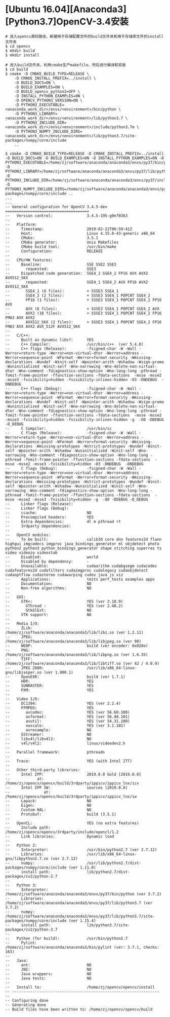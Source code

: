 
# [Ubuntu 16.04][Anaconda3][Python3.7]OpenCV-3.4安装


    # 进入opencv源码路径，新建用于存储配置文件的build文件夹和用于存储库文件的install文件夹
    $ cd opencv
    $ mkdir build
    $ mkdir install

    # 进入build文件夹，利用cmake生产makefile，然后进行编译和安装
    $ cd build
    $ cmake -D CMAKE_BUILD_TYPE=RELEASE \  
        -D CMAKE_INSTALL_PREFIX=../install \  
        -D BUILD_DOCS=ON \
        -D BUILD_EXAMPLES=ON \
        -D BUILD_opencv_python2=OFF \
        -D INSTALL_PYTHON_EXAMPLES=ON \
        -D OPENCV_PYTHON3_VERSION=ON \
        -D PYTHON3_EXECUTABLE=<anaconda_work_dir>/envs/<environment>/bin/python \  
        -D PYTHON3_LIBRARY=<anaconda_work_dir>/envs/<environment>/lib/python3.7 \  
        -D PYTHON3_INCLUDE_DIR=<anaconda_work_dir>/envs/<environment>/include/python3.7m \  
        -D PYTHON3_NUMPY_INCLUDE_DIRS=<anaconda_work_dir>/envs/<environment>/lib/python3.7/site-packages/numpy/core/include
        ..

    $ cmake -D CMAKE_BUILD_TYPE=RELEASE -D CMAKE_INSTALL_PREFIX=../install -D BUILD_DOCS=ON -D BUILD_EXAMPLES=ON -D INSTALL_PYTHON_EXAMPLES=ON -D PYTHON3_EXECUTABLE=/home/zj/software/anaconda/anaconda3/envs/py37/bin/python -D PYTHON3_LIBRARY=/home/zj/software/anaconda/anaconda3/envs/py37/lib/python3.7 -D PYTHON3_INCLUDE_DIR=/home/zj/software/anaconda/anaconda3/envs/py37/include/python3.7m -D PYTHON3_NUMPY_INCLUDE_DIRS=/home/zj/software/anaconda/anaconda3/envs/py37/lib/python3.7/site-packages/numpy/core/include ..
    ...
    ...
    -- General configuration for OpenCV 3.4.5-dev =====================================
    --   Version control:               3.4.5-195-g0e70363
    -- 
    --   Platform:
    --     Timestamp:                   2019-02-22T06:59:41Z
    --     Host:                        Linux 4.15.0-43-generic x86_64
    --     CMake:                       3.5.1
    --     CMake generator:             Unix Makefiles
    --     CMake build tool:            /usr/bin/make
    --     Configuration:               RELEASE
    -- 
    --   CPU/HW features:
    --     Baseline:                    SSE SSE2 SSE3
    --       requested:                 SSE3
    --     Dispatched code generation:  SSE4_1 SSE4_2 FP16 AVX AVX2 AVX512_SKX
    --       requested:                 SSE4_1 SSE4_2 AVX FP16 AVX2 AVX512_SKX
    --       SSE4_1 (6 files):          + SSSE3 SSE4_1
    --       SSE4_2 (2 files):          + SSSE3 SSE4_1 POPCNT SSE4_2
    --       FP16 (1 files):            + SSSE3 SSE4_1 POPCNT SSE4_2 FP16 AVX
    --       AVX (6 files):             + SSSE3 SSE4_1 POPCNT SSE4_2 AVX
    --       AVX2 (18 files):           + SSSE3 SSE4_1 POPCNT SSE4_2 FP16 FMA3 AVX AVX2
    --       AVX512_SKX (2 files):      + SSSE3 SSE4_1 POPCNT SSE4_2 FP16 FMA3 AVX AVX2 AVX_512F AVX512_SKX
    -- 
    --   C/C++:
    --     Built as dynamic libs?:      YES
    --     C++ Compiler:                /usr/bin/c++  (ver 5.4.0)
    --     C++ flags (Release):         -fsigned-char -W -Wall -Werror=return-type -Werror=non-virtual-dtor -Werror=address -Werror=sequence-point -Wformat -Werror=format-security -Wmissing-declarations -Wundef -Winit-self -Wpointer-arith -Wshadow -Wsign-promo -Wuninitialized -Winit-self -Wno-narrowing -Wno-delete-non-virtual-dtor -Wno-comment -fdiagnostics-show-option -Wno-long-long -pthread -fomit-frame-pointer -ffunction-sections -fdata-sections  -msse -msse2 -msse3 -fvisibility=hidden -fvisibility-inlines-hidden -O3 -DNDEBUG  -DNDEBUG
    --     C++ flags (Debug):           -fsigned-char -W -Wall -Werror=return-type -Werror=non-virtual-dtor -Werror=address -Werror=sequence-point -Wformat -Werror=format-security -Wmissing-declarations -Wundef -Winit-self -Wpointer-arith -Wshadow -Wsign-promo -Wuninitialized -Winit-self -Wno-narrowing -Wno-delete-non-virtual-dtor -Wno-comment -fdiagnostics-show-option -Wno-long-long -pthread -fomit-frame-pointer -ffunction-sections -fdata-sections  -msse -msse2 -msse3 -fvisibility=hidden -fvisibility-inlines-hidden -g  -O0 -DDEBUG -D_DEBUG
    --     C Compiler:                  /usr/bin/cc
    --     C flags (Release):           -fsigned-char -W -Wall -Werror=return-type -Werror=non-virtual-dtor -Werror=address -Werror=sequence-point -Wformat -Werror=format-security -Wmissing-declarations -Wmissing-prototypes -Wstrict-prototypes -Wundef -Winit-self -Wpointer-arith -Wshadow -Wuninitialized -Winit-self -Wno-narrowing -Wno-comment -fdiagnostics-show-option -Wno-long-long -pthread -fomit-frame-pointer -ffunction-sections -fdata-sections  -msse -msse2 -msse3 -fvisibility=hidden -O3 -DNDEBUG  -DNDEBUG
    --     C flags (Debug):             -fsigned-char -W -Wall -Werror=return-type -Werror=non-virtual-dtor -Werror=address -Werror=sequence-point -Wformat -Werror=format-security -Wmissing-declarations -Wmissing-prototypes -Wstrict-prototypes -Wundef -Winit-self -Wpointer-arith -Wshadow -Wuninitialized -Winit-self -Wno-narrowing -Wno-comment -fdiagnostics-show-option -Wno-long-long -pthread -fomit-frame-pointer -ffunction-sections -fdata-sections  -msse -msse2 -msse3 -fvisibility=hidden -g  -O0 -DDEBUG -D_DEBUG
    --     Linker flags (Release):      
    --     Linker flags (Debug):        
    --     ccache:                      NO
    --     Precompiled headers:         YES
    --     Extra dependencies:          dl m pthread rt
    --     3rdparty dependencies:
    -- 
    --   OpenCV modules:
    --     To be built:                 calib3d core dnn features2d flann highgui imgcodecs imgproc java_bindings_generator ml objdetect photo python2 python3 python_bindings_generator shape stitching superres ts video videoio videostab
    --     Disabled:                    world
    --     Disabled by dependency:      -
    --     Unavailable:                 cudaarithm cudabgsegm cudacodec cudafeatures2d cudafilters cudaimgproc cudalegacy cudaobjdetect cudaoptflow cudastereo cudawarping cudev java js viz
    --     Applications:                tests perf_tests examples apps
    --     Documentation:               NO
    --     Non-free algorithms:         NO
    -- 
    --   GUI: 
    --     GTK+:                        YES (ver 3.18.9)
    --       GThread :                  YES (ver 2.48.2)
    --       GtkGlExt:                  NO
    --     VTK support:                 NO
    -- 
    --   Media I/O: 
    --     ZLib:                        /home/zj/software/anaconda/anaconda3/lib/libz.so (ver 1.2.11)
    --     JPEG:                        /home/zj/software/anaconda/anaconda3/lib/libjpeg.so (ver 90)
    --     WEBP:                        build (ver encoder: 0x020e)
    --     PNG:                         /home/zj/software/anaconda/anaconda3/lib/libpng.so (ver 1.6.35)
    --     TIFF:                        /home/zj/software/anaconda/anaconda3/lib/libtiff.so (ver 42 / 4.0.9)
    --     JPEG 2000:                   /usr/lib/x86_64-linux-gnu/libjasper.so (ver 1.900.1)
    --     OpenEXR:                     build (ver 1.7.1)
    --     HDR:                         YES
    --     SUNRASTER:                   YES
    --     PXM:                         YES
    -- 
    --   Video I/O:
    --     DC1394:                      YES (ver 2.2.4)
    --     FFMPEG:                      YES
    --       avcodec:                   YES (ver 56.60.100)
    --       avformat:                  YES (ver 56.40.101)
    --       avutil:                    YES (ver 54.31.100)
    --       swscale:                   YES (ver 3.1.101)
    --       avresample:                NO
    --     GStreamer:                   NO
    --     libv4l/libv4l2:              NO
    --     v4l/v4l2:                    linux/videodev2.h
    -- 
    --   Parallel framework:            pthreads
    -- 
    --   Trace:                         YES (with Intel ITT)
    -- 
    --   Other third-party libraries:
    --     Intel IPP:                   2019.0.0 Gold [2019.0.0]
    --            at:                   /home/zj/opencv/opencv/build/3rdparty/ippicv/ippicv_lnx/icv
    --     Intel IPP IW:                sources (2019.0.0)
    --               at:                /home/zj/opencv/opencv/build/3rdparty/ippicv/ippicv_lnx/iw
    --     Lapack:                      NO
    --     Eigen:                       NO
    --     Custom HAL:                  NO
    --     Protobuf:                    build (3.5.1)
    -- 
    --   OpenCL:                        YES (no extra features)
    --     Include path:                /home/zj/opencv/opencv/3rdparty/include/opencl/1.2
    --     Link libraries:              Dynamic load
    -- 
    --   Python 2:
    --     Interpreter:                 /usr/bin/python2.7 (ver 2.7.12)
    --     Libraries:                   /usr/lib/x86_64-linux-gnu/libpython2.7.so (ver 2.7.12)
    --     numpy:                       /usr/lib/python2.7/dist-packages/numpy/core/include (ver 1.11.0)
    --     install path:                lib/python2.7/dist-packages/cv2/python-2.7
    -- 
    --   Python 3:
    --     Interpreter:                 /home/zj/software/anaconda/anaconda3/envs/py37/bin/python (ver 3.7.2)
    --     Libraries:                   /home/zj/software/anaconda/anaconda3/envs/py37/lib/python3.7 (ver 3.7.2)
    --     numpy:                       /home/zj/software/anaconda/anaconda3/envs/py37/lib/python3.7/site-packages/numpy/core/include (ver 1.15.4)
    --     install path:                lib/python3.7/site-packages/cv2/python-3.7
    -- 
    --   Python (for build):            /usr/bin/python2.7
    --     Pylint:                      /home/zj/software/anaconda/anaconda3/bin/pylint (ver: 3.7.1, checks: 163)
    -- 
    --   Java:                          
    --     ant:                         NO
    --     JNI:                         NO
    --     Java wrappers:               NO
    --     Java tests:                  NO
    -- 
    --   Install to:                    /home/zj/opencv/opencv/install
    -- -----------------------------------------------------------------
    -- 
    -- Configuring done
    -- Generating done
    -- Build files have been written to: /home/zj/opencv/opencv/build